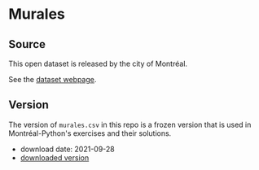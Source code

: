 # Murales

## Source

This open dataset is released by the city of Montréal.

See the [dataset webpage](https://donnees.montreal.ca/ville-de-montreal/murales).

## Version

The version of `murales.csv` in this repo is a frozen version that is used in Montréal-Python's exercises and their solutions.

* download date: 2021-09-28
* [downloaded version](https://data.montreal.ca/dataset/53d2e586-6e7f-4eae-89a1-2cfa7fc29fa0/resource/f02401c2-8336-4086-9955-4c5592ace72e/download/murales.csv)
